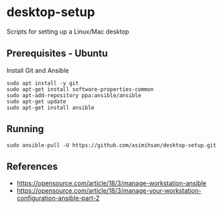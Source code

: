 # desktop-setup
Scripts for setting up a Linux/Mac desktop

## Prerequisites - Ubuntu

Install Git and Ansible

```
sudo apt install -y git
sudo apt-get install software-properties-common
sudo apt-add-repository ppa:ansible/ansible
sudo apt-get update
sudo apt-get install ansible
```

## Running

```
sudo ansible-pull -U https://github.com/asimihsan/desktop-setup.git
```

## References

-   https://opensource.com/article/18/3/manage-workstation-ansible
-   https://opensource.com/article/18/3/manage-your-workstation-configuration-ansible-part-2